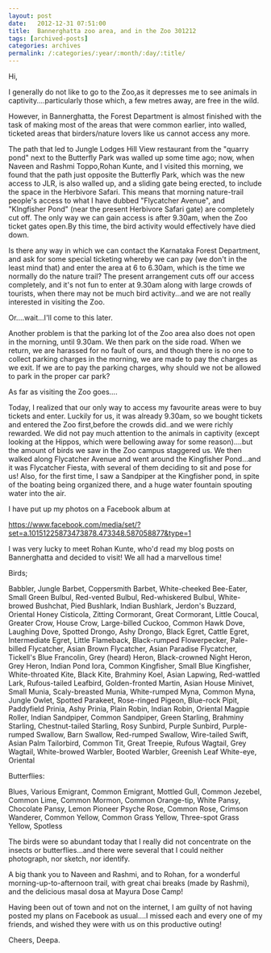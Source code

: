 ```yaml
---
layout: post
date:	2012-12-31 07:51:00
title:  Bannerghatta zoo area, and in the Zoo 301212
tags: [archived-posts]
categories: archives
permalink: /:categories/:year/:month/:day/:title/
---
```

Hi,

I generally do not like to go to the Zoo,as it depresses me to see
animals in captivity....particularly those which, a few metres away,
are free in the wild.

However, in Bannerghatta, the Forest Department is almost finished
with the task of making most of the areas that were common earlier,
into walled, ticketed areas that birders/nature lovers like us cannot
access any more.

The path that led to Jungle Lodges Hill View restaurant from the
"quarry pond" next to the Butterfly Park was walled up some time ago;
now, when Naveen and Rashmi Toppo,Rohan Kunte, and I visited this
morning, we found that the path just opposite the Butterfly Park,
which was the new access to JLR, is also walled up, and a sliding gate
being erected, to include the space in the Herbivore Safari. This
means that morning nature-trail people's access to what I have dubbed
"Flycatcher Avenue", and "KIngfisher Pond" (near the present Herbivore
Safari gate) are completely cut off. The only way we can gain access
is after 9.30am, when the Zoo ticket gates open.By this time, the bird
activity would effectively have died down.

Is there any way in which we can contact the Karnataka Forest
Department, and ask for some special ticketing whereby we can pay (we
don't in the least mind that) and enter the area at 6 to 6.30am, which
is the time we normally do the nature trail? The present arrangement
cuts off our access completely, and it's not fun to enter at 9.30am
along with large crowds of tourists, when there may not be much bird
activity...and we are not really interested in visiting the Zoo.

Or....wait...I'll come to this later.

Another problem is that the parking lot of the Zoo area also does not
open in the morning, until 9.30am. We then park on the side road. When
we return, we are harassed for no fault of ours, and though there is
no one to collect parking charges in the morning, we are made to pay
the charges as we exit. If we are to pay the parking charges, why
should we not be allowed to park in the proper car park?

As far as visiting the Zoo goes....

Today, I realized that our only way to access my favourite areas were
to buy tickets and enter. Luckily for us, it was already 9.30am, so we
bought tickets and entered the Zoo first,before the crowds did..and we
were richly rewarded. We did not pay much attention to the animals in
captivity (except looking at the Hippos, which were bellowing away for
some reason)....but the amount of birds we saw in the Zoo campus
staggered us. We then walked along Flycatcher Avenue and went around
the Kingfisher Pond...and it was Flycatcher Fiesta, with several of
them deciding to sit and pose for us! Also, for the first time, I saw
a Sandpiper at the Kingfisher pond, in spite of the boating being
organized there, and a huge water fountain spouting water into the
air.

I have put up my photos on a Facebook album at


https://www.facebook.com/media/set/?set=a.10151225873473878.473348.587058877&type=1

I was very lucky to meet Rohan Kunte, who'd read my blog posts on
Bannerghatta and decided to visit! We all had a marvellous time!

Birds;

Babbler, Jungle
Barbet, Coppersmith
Barbet, White-cheeked
Bee-Eater, Small Green
Bulbul, Red-vented
Bulbul, Red-whiskered
Bulbul, White-browed
Bushchat, Pied
Bushlark, Indian
Bushlark, Jerdon's
Buzzard, Oriental Honey
Cisticola, Zitting
Cormorant, Great
Cormorant, Little
Coucal, Greater
Crow, House
Crow, Large-billed
Cuckoo, Common Hawk
Dove, Laughing
Dove, Spotted
Drongo, Ashy
Drongo, Black
Egret, Cattle
Egret, Intermediate
Egret, Little
Flameback, Black-rumped
Flowerpecker, Pale-billed
Flycatcher, Asian Brown
Flycatcher, Asian Paradise
Flycatcher, Tickell's Blue
Francolin, Grey (heard)
Heron, Black-crowned Night
Heron, Grey
Heron, Indian Pond
Iora, Common
Kingfisher, Small Blue
Kingfisher, White-throated
Kite, Black
Kite, Brahminy
Koel, Asian
Lapwing, Red-wattled
Lark, Rufous-tailed
Leafbird, Golden-fronted
Martin, Asian House
Minivet, Small
Munia, Scaly-breasted
Munia, White-rumped
Myna, Common
Myna, Jungle
Owlet, Spotted
Parakeet, Rose-ringed
Pigeon, Blue-rock
Pipit, Paddyfield
Prinia, Ashy
Prinia, Plain
Robin, Indian
Robin, Oriental Magpie
Roller, Indian
Sandpiper, Common
Sandpiper, Green
Starling, Brahminy
Starling, Chestnut-tailed
Starling, Rosy
Sunbird, Purple
Sunbird, Purple-rumped
Swallow, Barn
Swallow, Red-rumped
Swallow, Wire-tailed
Swift, Asian Palm
Tailorbird, Common
Tit, Great
Treepie, Rufous
Wagtail, Grey
Wagtail, White-browed
Warbler, Booted
Warbler, Greenish Leaf
White-eye, Oriental

Butterflies:

Blues, Various
Emigrant, Common
Emigrant, Mottled
Gull, Common
Jezebel, Common
Lime, Common
Mormon, Common
Orange-tip, White
Pansy, Chocolate
Pansy, Lemon
Pioneer
Psyche
Rose, Common
Rose, Crimson
Wanderer, Common
Yellow, Common Grass
Yellow, Three-spot Grass
Yellow, Spotless

The birds were so abundant today that I really did not concentrate on
the insects or butterflies...and there were several that I could
neither photograph, nor sketch, nor identify.

A big thank you to Naveen and Rashmi, and to Rohan, for a wonderful
morning-up-to-afternoon trail, with great chai breaks (made by
Rashmi), and the delicious masal dosa at Mayura Dose Camp!

Having been out of town and not on the internet, I am guilty of not
having posted my plans on Facebook as usual....I missed each and every
one of my friends, and wished they were with us on this productive
outing!

Cheers, Deepa.
